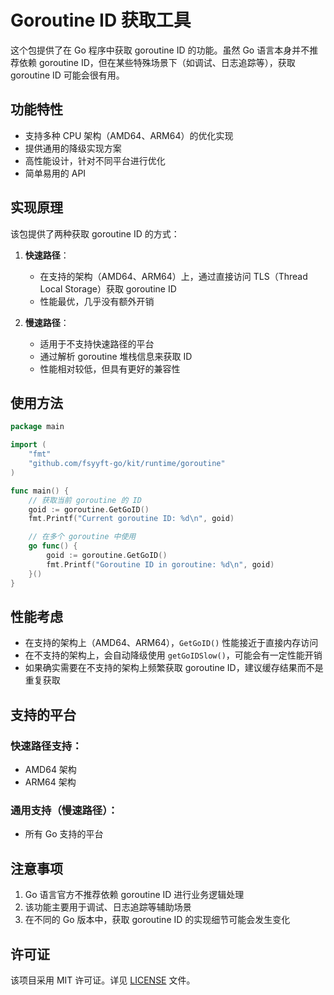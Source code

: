 # Goroutine ID 获取工具

这个包提供了在 Go 程序中获取 goroutine ID 的功能。虽然 Go 语言本身并不推荐依赖 goroutine ID，但在某些特殊场景下（如调试、日志追踪等），获取 goroutine ID 可能会很有用。

## 功能特性

- 支持多种 CPU 架构（AMD64、ARM64）的优化实现
- 提供通用的降级实现方案
- 高性能设计，针对不同平台进行优化
- 简单易用的 API

## 实现原理

该包提供了两种获取 goroutine ID 的方式：

1. **快速路径**：
   - 在支持的架构（AMD64、ARM64）上，通过直接访问 TLS（Thread Local Storage）获取 goroutine ID
   - 性能最优，几乎没有额外开销

2. **慢速路径**：
   - 适用于不支持快速路径的平台
   - 通过解析 goroutine 堆栈信息来获取 ID
   - 性能相对较低，但具有更好的兼容性

## 使用方法

```go
package main

import (
    "fmt"
    "github.com/fsyyft-go/kit/runtime/goroutine"
)

func main() {
    // 获取当前 goroutine 的 ID
    goid := goroutine.GetGoID()
    fmt.Printf("Current goroutine ID: %d\n", goid)

    // 在多个 goroutine 中使用
    go func() {
        goid := goroutine.GetGoID()
        fmt.Printf("Goroutine ID in goroutine: %d\n", goid)
    }()
}
```

## 性能考虑

- 在支持的架构上（AMD64、ARM64），`GetGoID()` 性能接近于直接内存访问
- 在不支持的架构上，会自动降级使用 `getGoIDSlow()`，可能会有一定性能开销
- 如果确实需要在不支持的架构上频繁获取 goroutine ID，建议缓存结果而不是重复获取

## 支持的平台

### 快速路径支持：
- AMD64 架构
- ARM64 架构

### 通用支持（慢速路径）：
- 所有 Go 支持的平台

## 注意事项

1. Go 语言官方不推荐依赖 goroutine ID 进行业务逻辑处理
2. 该功能主要用于调试、日志追踪等辅助场景
3. 在不同的 Go 版本中，获取 goroutine ID 的实现细节可能会发生变化

## 许可证

该项目采用 MIT 许可证。详见 [LICENSE](https://github.com/fsyyft-go/kit/blob/main/LICENSE) 文件。 
